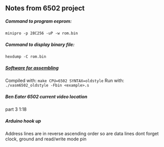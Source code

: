## Notes from 6502 project

##### Command to program eeprom:
```minipro -p 28C256 -uP -w rom.bin```

##### Command to display binary file:
```hexdump -C rom.bin```

##### [Software for assembling](http://sun.hasenbraten.de/vasm/)
Compiled with: ```make CPU=6502 SYNTAX=oldstyle```
Run with: ```./vasm6502_oldstyle -Fbin <example>.s```

##### Ben Eater 6502 current video location
part 3 1:18 

##### Arduino hook up
Address lines are in reverse ascending order 
so are data lines
dont forget clock, ground and read/write mode pin

